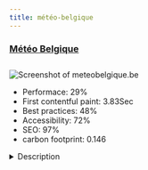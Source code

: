 ```yaml
---
title: météo-belgique
---
```


<div style="height: 3rem">
  <a href="https://www.meteobelgique.be/"><h3>Météo Belgique</h3></a>
</div>
<img loading="lazy" src="/images/thumbs/meteobelgique.be.jpg" alt="Screenshot of meteobelgique.be" />
<ul>
  <li>Performace: 29%</li>
  <li>
    First contentful paint:
    3.83Sec
  </li>
  <li>Best practices: 48%</li>
  <li>Accessibility: 72%</li>
  <li>SEO: 97%</li>
  <li>carbon footprint: 0.146</li>
</ul>
<details>
  <summary>Description</summary>
  <p>The site aims to show the weather in Belgium for the whole country and also city by city. A geolocalisation system has been integrated so that we can directly get the weather from our geolocalisation.I was in charge of the UX and UI design and the client took the developpment part.</p>
</details>

